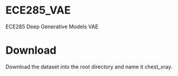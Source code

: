 # ECE285_VAE
ECE285 Deep Generative Models VAE
# Download
Download the dataset into the root directory and name it chest_xray.

